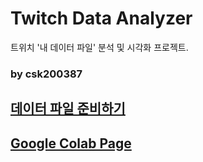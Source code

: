 # Twitch Data Analyzer
트위치 '내 데이터 파일' 분석 및 시각화 프로젝트.

### by csk200387



## [데이터 파일 준비하기](https://github.com/csk200387/TwitchDataAnalyzer/blob/main/tutorial/tutorial-korean.md)
## [Google Colab Page](https://colab.research.google.com/github/csk200387/TwitchDataAnalyzer/blob/main/TwitchDataAnalyzer.ipynb)